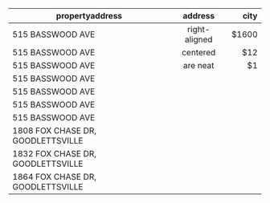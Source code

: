 | propertyaddress                     | address       | city  |
| ----------------------------------- |:-------------:| -----:|
| 515  BASSWOOD AVE                   | right-aligned | $1600 |
| 515  BASSWOOD AVE                   | centered      |   $12 |
| 515  BASSWOOD AVE                   | are neat      |    $1 |
| 515  BASSWOOD AVE                   |
| 515  BASSWOOD AVE                   |
| 515  BASSWOOD AVE                   |
| 515  BASSWOOD AVE                   |
| 1808  FOX CHASE DR, GOODLETTSVILLE  |
| 1832  FOX CHASE DR, GOODLETTSVILLE  |
| 1864 FOX CHASE  DR, GOODLETTSVILLE  |
